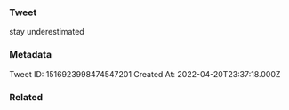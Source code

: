 ### Tweet
stay underestimated

### Metadata
Tweet ID: 1516923998474547201
Created At: 2022-04-20T23:37:18.000Z

### Related

